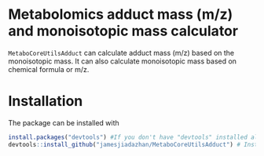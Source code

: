 # Metabolomics adduct mass (m/z) and monoisotopic mass calculator

`MetaboCoreUtilsAdduct` can calculate adduct mass (m/z) based on the monoisotopic mass. It can also calculate monoisotopic mass based on chemical formula or m/z.


# Installation

The package can be installed with

```r
install.packages("devtools") #If you don't have "devtools" installed already
devtools::install_github("jamesjiadazhan/MetaboCoreUtilsAdduct") # Install the package from GitHub
```
